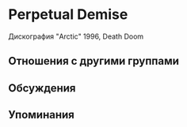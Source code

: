# Perpetual Demise

Дискография
"Arctic" 1996, Death Doom

## Отношения с другими группами


## Обсуждения


## Упоминания

